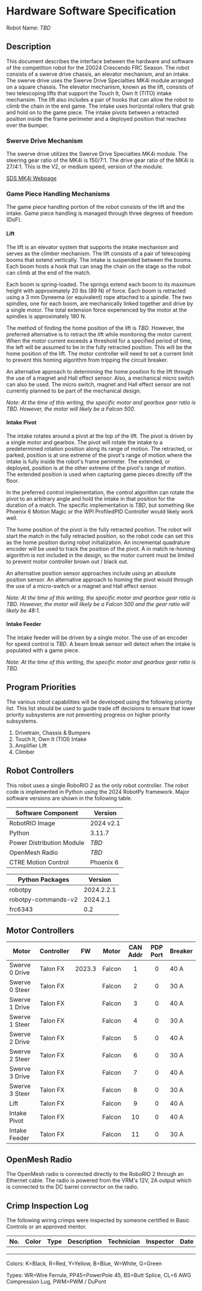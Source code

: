 # Hardware Software Specification

Robot Name: _TBD_

## Description

This document describes the interface between the hardware and software of the competition robot for the 20024 Crescendo FRC Season.
The robot consists of a swerve drive chassis, an elevator mechanism, and an intake.
The swerve drive uses the Swerve Drive Specialties MK4i module arranged on a square chassis.
The elevator mechanism, known as the lift, consists of two telescoping lifts that support the Touch It, Own It (TITO) intake mechansim.
The lift also includes a pair of hooks that can allow the robot to climb the chain in the end game.
The intake uses horizontal rollers that grab and hold on to the game piece.
The intake pivots between a retracted position inside the frame perimeter and a deployed position that reaches over the bumper.

### Swerve Drive Mechanism

The swerve drive utilizes the Swerve Drive Specialties MK4i module.
The steering gear ratio of the MK4i is 150/7:1.
The drive gear ratio of the MK4i is 27/4:1.
This is the V2, or medium speed, version of the module.

[SDS MK4i Webpage](https://www.swervedrivespecialties.com/products/mk4i-swerve-module?variant=39598777172081)

### Game Piece Handling Mechanisms

The game piece handling portion of the robot consists of the lift and the intake.
Game piece handling is managed through three degrees of freedom (DoF).

#### Lift

The lift is an elevator system that supports the intake mechanism and serves as the climber mechanism.
The lift consists of a pair of telescoping booms that extend vertically.
The intake is suspended between the booms.
Each boom hosts a hook that can snag the chain on the stage so the robot can climb at the end of the match.

Each boom is spring-loaded.
The springs extend each boom to its maximum height with approximately 20 lbs (89 N) of force.
Each boom is retracted using a 3 mm Dyneema (or equivalent) rope attached to a spindle.
The two spindles, one for each boom, are mechanically linked together and drive by a single motor.
The total extension force experienced by the motor at the spindles is approximately 180 N.

The method of finding the home position of the lift is _TBD_.
However, the preferred alternative is to retract the lift while monitoring the motor current.
When the motor current exceeds a threshold for a specified period of time, the left will be assumed to be in the fully retracted position.
This will be the home position of the lift.
The motor controller will need to set a current limit to prevent this homing algorithm from tripping the circuit breaker.

An alternative approach to determining the home position fo the lift through the use of a magnet and Hall effect sensor.
Also, a mechanical micro switch can also be used.
The micro switch, magnet and Hall effect sensor are not currently planned to be part of the mechanical design.

_Note: At the time of this writing, the specific motor and gearbox gear ratio is TBD.
However, the motor will likely be a Falcon 500._

#### Intake Pivot

The intake rotates around a pivot at the top of the lift.
The pivot is driven by a single motor and gearbox.
The pivot will rotate the intake to a predetermined rotation position along its range of motion.
The retracted, or parked, position is at one extreme of the pivot's range of motion where the intake is fully inside the robot's frame perimeter.
The extended, or deployed, position is at the other extreme of the pivot's range of motion.
The extended position is used when capturing game pieces directly off the floor.

In the preferred control implementation, the control algorithm can rotate the pivot to an arbitrary angle and hold the intake in that position for the duration of a match. 
The specific implementation is _TBD_, but something like Phoenix 6 Motion Magic or the WPI ProfiledPID Controller would likely work well.

The home position of the pivot is the fully retracted position. 
The robot will start the match in the fully retracted position, so the robot code can set this as the home position during robot initialization.
An incremental quadrature encoder will be used to track the position of the pivot.
A in match re-homing algorithm is not included in the design, so the motor current must be limited to prevent motor controller brown out / black out.

An alternative position sensor approaches include using an absolute position sensor.
An alternative approach to homing the pivot would through the use of a micro-switch or a magnet and Hall effect sensor. 

_Note: At the time of this writing, the specific motor and gearbox gear ratio is TBD.
However, the motor will likely be a Falcon 500 and the gear ratio will likely be 48:1._

#### Intake Feeder

The intake feeder will be driven by a single motor.
The use of an encoder for speed control is _TBD_.
A beam break sensor will detect when the intake is populated with a game piece.

_Note: At the time of this writing, the specific motor and gearbox gear ratio is TBD._

## Program Priorities

The various robot capabilities will be developed using the following priority list.
This list should be used to guide trade off decisions to ensure that lower priority subsystems are not preventing progress on higher priority subsystems.
1. Drivetrain, Chassis & Bumpers
2. Touch It, Own It (TIOI) Intake
3. Amplifier Lift
4. Climber

## Robot Controllers

This robot uses a single RoboRIO 2 as the only robot controller.
The robot code is implemented in Python using the 2024 RobotPy framework.
Major software versions are shown in the following table.  

| Software Component        | Version   |
|---------------------------|-----------|
| RobotRIO Image            | 2024 v2.1 |
| Python                    | 3.11.7    |
| Power Distribution Module | _TBD_     |
| OpenMesh Radio            | _TBD_     |
| CTRE Motion Control       | Phoenix 6 |

| Python Packages         | Version    |
|-------------------------|------------|
| robotpy                 | 2024.2.2.1 |
| robotpy-commands-v2     | 2024.2.1   |
| frc6343                 | 0.2        |


## Motor Controllers

| Motor          | Controller   | FW     | Motor    | CAN Addr | PDP Port | Breaker |
|----------------|--------------|--------|----------|:--------:|:--------:|---------|
| Swerve 0 Drive | Talon FX     | 2023.3 | Falcon   |    1     |    0     | 40 A    |
| Swerve 0 Steer | Talon FX     |        | Falcon   |    2     |    0     | 30 A    |
| Swerve 1 Drive | Talon FX     |        | Falcon   |    3     |    0     | 40 A    |
| Swerve 1 Steer | Talon FX     |        | Falcon   |    4     |    0     | 30 A    |
| Swerve 2 Drive | Talon FX     |        | Falcon   |    5     |    0     | 40 A    |
| Swerve 2 Steer | Talon FX     |        | Falcon   |    6     |    0     | 30 A    |
| Swerve 3 Drive | Talon FX     |        | Falcon   |    7     |    0     | 40 A    |
| Swerve 3 Steer | Talon FX     |        | Falcon   |    8     |    0     | 30 A    |
| Lift           | Talon FX     |        | Falcon   |    9     |    0     | 40 A    |
| Intake Pivot   | Talon FX     |        | Falcon   |    10    |    0     | 40 A    |
| Intake Feeder  | Talon FX     |        | Falcon   |    11    |    0     | 30 A    |

## OpenMesh Radio

The OpenMesh radio is connected directly to the RoboRIO 2 through an Ethernet cable. The radio is powered from the
VRM's 12V, 2A output which is connected to the DC barrel connector on the radio.

## Crimp Inspection Log

The following wiring crimps were inspected by someone certified in Basic Controls or an approved mentor.

| No. | Color | Type | Description  | Technician | Inspector | Date |
|-----|-------|------|--------------|------------|-----------|------|
|     |       |      |              |            |           |      |
|     |       |      |              |            |           |      |
|     |       |      |              |            |           |      |

Colors: K=Black, R=Red, Y=Yellow, B=Blue, W=White, G=Green

Types: WR=Wire Ferrule, PP45=PowerPole 45, BS=Butt Splice, CL=6 AWG Compression Lug, PWM=PWM / DuPont

